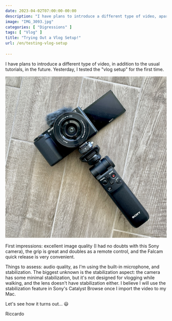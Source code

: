 ```yaml
---
date: 2023-04-02T07:00:00-00:00
description: "I have plans to introduce a different type of video, apart from the usual tutorials. Yesterday, I tested the vlog setup for the first time."
image: "IMG_3093.jpg"
categories: [ "Digressions" ]
tags: [ "Vlog" ]
title: "Trying Out a Vlog Setup!"
url: /en/testing-vlog-setup

---
```

I have plans to introduce a different type of video, in addition to the usual tutorials, in the future. Yesterday, I tested the "vlog setup" for the first time.

![My VLog setup: Sony ZV-E10 with Sony GP-VPT2BT grip](IMG_3093.jpg)

First impressions: excellent image quality (I had no doubts with this Sony camera), the grip is great and doubles as a remote control, and the Falcam quick release is very convenient.

Things to assess: audio quality, as I'm using the built-in microphone, and stabilization.
The biggest unknown is the stabilization aspect: the camera has some minimal stabilization, but it's not designed for vlogging while walking, and the lens doesn't have stabilization either.
I believe I will use the stabilization feature in Sony's Catalyst Browse once I import the video to my Mac.

Let's see how it turns out... 😃

Riccardo